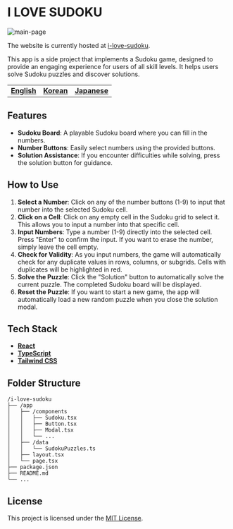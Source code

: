 # I LOVE SUDOKU

![main-page](https://i.imgur.com/gVEnRCD.png)

The website is currently hosted at [i-love-sudoku](http://i-love-sudoku.vercel.app).

This app is a side project that implements a Sudoku game, designed to provide an engaging experience for users of all skill levels. It helps users solve Sudoku puzzles and discover solutions.

|   |   |   |
|---|---|---|
|[**English**](/README.md)|[**Korean**](/docs/README_ko.md)|[**Japanese**](/docs/README_jp.md)|

## Features
- **Sudoku Board**: A playable Sudoku board where you can fill in the numbers.
- **Number Buttons**: Easily select numbers using the provided buttons.
- **Solution Assistance**: If you encounter difficulties while solving, press the solution button for guidance.

## How to Use
1. **Select a Number**: Click on any of the number buttons (1-9) to input that number into the selected Sudoku cell.
2. **Click on a Cell**: Click on any empty cell in the Sudoku grid to select it. This allows you to input a number into that specific cell.
3. **Input Numbers**: Type a number (1-9) directly into the selected cell. Press "Enter" to confirm the input. If you want to erase the number, simply leave the cell empty.
4. **Check for Validity**: As you input numbers, the game will automatically check for any duplicate values in rows, columns, or subgrids. Cells with duplicates will be highlighted in red.
5. **Solve the Puzzle**: Click the "Solution" button to automatically solve the current puzzle. The completed Sudoku board will be displayed.
6. **Reset the Puzzle**: If you want to start a new game, the app will automatically load a new random puzzle when you close the solution modal.

## Tech Stack
- [**React**](https://react.dev/)
- [**TypeScript**](https://www.typescriptlang.org/)
- [**Tailwind CSS**](https://tailwindcss.com/)

## Folder Structure
```
/i-love-sudoku
├── /app
│   ├── /components
│   │   ├── Sudoku.tsx
│   │   ├── Button.tsx
│   │   ├── Modal.tsx
│   │   └── ...
│   ├── /data
│   │   └── SudokuPuzzles.ts
│   ├── layout.tsx
│   └── page.tsx
├── package.json
├── README.md
└── ...
```

## License
This project is licensed under the [MIT License](https://mit-license.org/).
